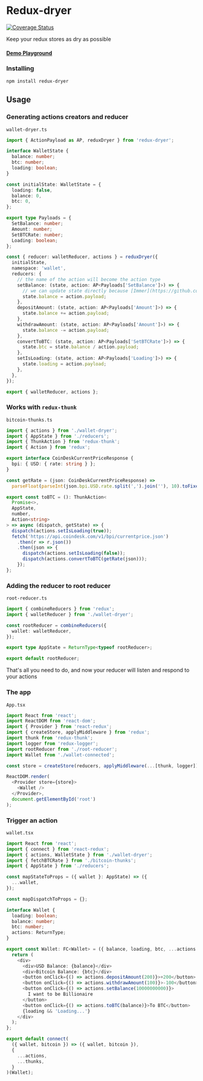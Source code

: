 # Redux-dryer

[![Coverage Status](https://coveralls.io/repos/github/ovidb/redux-dryer/badge.svg?branch=next)](https://coveralls.io/github/ovidb/redux-dryer?branch=next)

Keep your redux stores as dry as possible

#### [Demo Playground](https://codesandbox.io/s/redux-dryernext-89vvc)

### Installing

`npm install redux-dryer`

## Usage

### Generating actions creators and reducer

`wallet-dryer.ts`

```typescript
import { ActionPayload as AP, reduxDryer } from 'redux-dryer';

interface WalletState {
  balance: number;
  btc: number;
  loading: boolean;
}

const initialState: WalletState = {
  loading: false,
  balance: 0,
  btc: 0,
};

export type Payloads = {
  SetBalance: number;
  Amount: number;
  SetBTCRate: number;
  Loading: boolean;
};

const { reducer: walletReducer, actions } = reduxDryer({
  initialState,
  namespace: 'wallet',
  reducers: {
    // the name of the action will become the action type
    setBalance: (state, action: AP<Payloads['SetBalance']>) => {
      // we can update state directly because [Immer](https://github.com/immerjs/immer) is used behind the scene.
      state.balance = action.payload;
    },
    depositAmount: (state, action: AP<Payloads['Amount']>) => {
      state.balance += action.payload;
    },
    withdrawAmount: (state, action: AP<Payloads['Amount']>) => {
      state.balance -= action.payload;
    },
    convertToBTC: (state, action: AP<Payloads['SetBTCRate']>) => {
      state.btc = state.balance / action.payload;
    },
    setIsLoading: (state, action: AP<Payloads['Loading']>) => {
      state.loading = action.payload;
    },
  },
});

export { walletReducer, actions };
```

### Works with `redux-thunk`

`bitcoin-thunks.ts`

```typescript
import { actions } from './wallet-dryer';
import { AppState } from './reducers';
import { ThunkAction } from 'redux-thunk';
import { Action } from 'redux';

export interface CoinDeskCurrentPriceResponse {
  bpi: { USD: { rate: string } };
}

const getRate = (json: CoinDeskCurrentPriceResponse) =>
  parseFloat(parseInt(json.bpi.USD.rate.split(',').join(''), 10).toFixed(6));

export const toBTC = (): ThunkAction<
  Promise<>,
  AppState,
  number,
  Action<string>
> => async (dispatch, getState) => {
  dispatch(actions.setIsLoading(true));
  fetch('https://api.coindesk.com/v1/bpi/currentprice.json')
    .then(r => r.json())
    .then(json => {
      dispatch(actions.setIsLoading(false));
      dispatch(actions.convertToBTC(getRate(json)));
    });
};
```

### Adding the reducer to root reducer

`root-reducer.ts`

```typescript
import { combineReducers } from 'redux';
import { walletReducer } from './wallet-dryer';

const rootReducer = combineReducers({
  wallet: walletReducer,
});

export type AppState = ReturnType<typeof rootReducer>;

export default rootReducer;
```

That's all you need to do, and now your reducer will listen and respond to your actions

### The app

`App.tsx`

```typescript jsx
import React from 'react';
import ReactDOM from 'react-dom';
import { Provider } from 'react-redux';
import { createStore, applyMiddleware } from 'redux';
import thunk from 'redux-thunk';
import logger from 'redux-logger';
import rootReducer from './root-reducer';
import Wallet from './wallet-connected';

const store = createStore(reducers, applyMiddleware(...[thunk, logger]));

ReactDOM.render(
  <Provider store={store}>
    <Wallet />
  </Provider>,
  document.getElementById('root')
);
```

### Trigger an action

`wallet.tsx`

```typescript jsx
import React from 'react';
import { connect } from 'react-redux';
import { actions, WalletState } from './wallet-dryer';
import { fetchBTCRate } from './bitcoin-thunks';
import { AppState } from './reducers';

const mapStateToProps = ({ wallet }: AppState) => ({
  ...wallet,
});

const mapDispatchToProps = {};

interface Wallet {
  loading: boolean;
  balance: number;
  btc: number;
  actions: ReturnType;
}

export const Wallet: FC<Wallet> = ({ balance, loading, btc, ...actions }) => {
  return (
    <div>
      <div>USD Balance: {balance}</div>
      <div>Bitcoin Balance: {btc}</div>
      <button onClick={() => actions.depositAmount(200)}>+200</button>
      <button onClick={() => actions.withdrawAmount(100)}>-100</button>
      <button onClick={() => actions.setBalance(10000000000)}>
        I want to be Billionaire
      </button>
      <button onClick={() => actions.toBTC(balance)}>To BTC</button>
      {loading && 'Loading...'}
    </div>
  );
};

export default connect(
  ({ wallet, bitcoin }) => ({ wallet, bitcoin }),
  {
    ...actions,
    ...thunks,
  }
)(Wallet);
```
